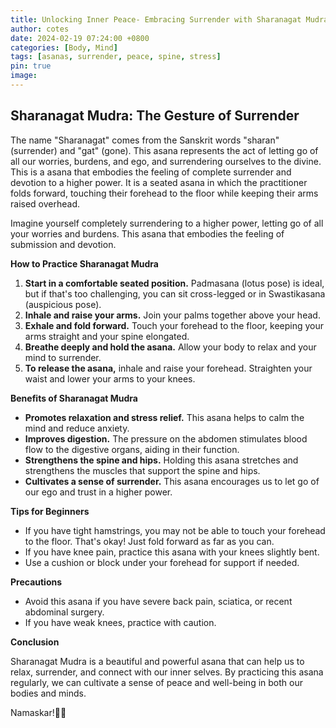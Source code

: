 ```yaml
---
title: Unlocking Inner Peace- Embracing Surrender with Sharanagat Mudra
author: cotes
date: 2024-02-19 07:24:00 +0800
categories: [Body, Mind]
tags: [asanas, surrender, peace, spine, stress]
pin: true
image: 
---
```


## Sharanagat Mudra: The Gesture of Surrender

The name "Sharanagat" comes from the Sanskrit words "sharan" (surrender) and "gat" (gone). This asana represents the act of letting go of all our worries, burdens, and ego, and surrendering ourselves to the divine. This is a  asana that embodies the feeling of complete surrender and devotion to a higher power. It is a seated asana in which the practitioner folds forward, touching their forehead to the floor while keeping their arms raised overhead.

Imagine yourself completely surrendering to a higher power, letting go of all your worries and burdens. This asana that embodies the feeling of submission and devotion.

**How to Practice Sharanagat Mudra**

1. **Start in a comfortable seated position.** Padmasana (lotus pose) is ideal, but if that's too challenging, you can sit cross-legged or in Swastikasana (auspicious pose).
2. **Inhale and raise your arms.** Join your palms together above your head.
3. **Exhale and fold forward.** Touch your forehead to the floor, keeping your arms straight and your spine elongated.
4. **Breathe deeply and hold the asana.** Allow your body to relax and your mind to surrender.
5. **To release the asana,** inhale and raise your forehead. Straighten your waist and lower your arms to your knees.

**Benefits of Sharanagat Mudra**

* **Promotes relaxation and stress relief.** This asana helps to calm the mind and reduce anxiety.
* **Improves digestion.** The pressure on the abdomen stimulates blood flow to the digestive organs, aiding in their function.
* **Strengthens the spine and hips.** Holding this asana stretches and strengthens the muscles that support the spine and hips.
* **Cultivates a sense of surrender.** This asana encourages us to let go of our ego and trust in a higher power.

**Tips for Beginners**

* If you have tight hamstrings, you may not be able to touch your forehead to the floor. That's okay! Just fold forward as far as you can.
* If you have knee pain, practice this asana with your knees slightly bent.
* Use a cushion or block under your forehead for support if needed.

**Precautions**

* Avoid this asana if you have severe back pain, sciatica, or recent abdominal surgery.
* If you have weak knees, practice with caution.

**Conclusion**

Sharanagat Mudra is a beautiful and powerful asana that can help us to relax, surrender, and connect with our inner selves. By practicing this asana regularly, we can cultivate a sense of peace and well-being in both our bodies and minds.

Namaskar!🙏✨